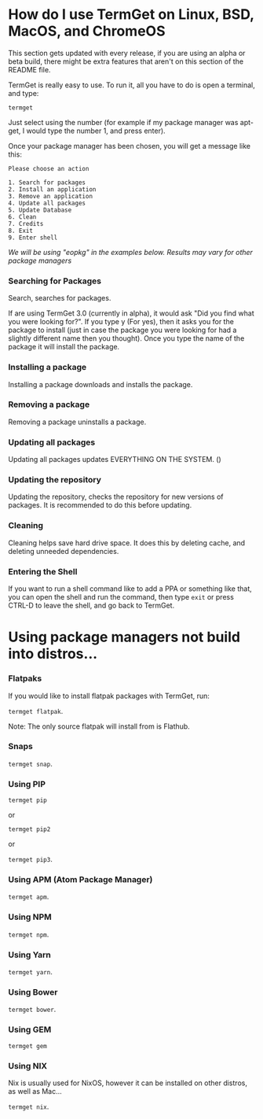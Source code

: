 # How do I use TermGet on Linux, BSD, MacOS, and ChromeOS

This section gets updated with every release, if you are using an alpha or beta build, there might be extra features that aren't on this section of the README file.

TermGet is really easy to use. To run it, all you have to do is open a terminal, and type:

    termget


Just select using the number (for example if my package manager was apt-get, I would type the number 1, and press enter).

Once your package manager has been chosen, you will get a message like this:

    Please choose an action

    1. Search for packages
    2. Install an application
    3. Remove an application
    4. Update all packages
    5. Update Database
    6. Clean
    7. Credits
    8. Exit
    9. Enter shell

*We will be using "eopkg" in the examples below.*
*Results may vary for other package managers*

### Searching for Packages

Search, searches for packages.

If are using TermGet 3.0 (currently in alpha), it would ask "Did you find what you were looking for?". If you type y (For yes), then it asks you for the package to install (just in case the package you were looking for had a slightly different name then you thought). Once you type the name of the package it will install the package.

### Installing a package

Installing a package downloads and installs the package.

### Removing a package

Removing a package uninstalls a package.

### Updating all packages

Updating all packages updates EVERYTHING ON THE SYSTEM. ()

### Updating the repository

Updating the repository, checks the repository for new versions of packages. It is recommended to do this before updating.

### Cleaning

Cleaning helps save hard drive space. It does this by deleting cache, and deleting unneeded dependencies.

### Entering the Shell

If you want to run a shell command like to add a PPA or something like that, you can open the shell and run the command, then type ```exit``` or press CTRL-D to leave the shell, and go back to TermGet.

# Using package managers not build into distros...

### Flatpaks

If you would like to install flatpak packages with TermGet, run:

```termget flatpak```.

Note: The only source flatpak will install from is Flathub.

### Snaps

```termget snap```.

### Using PIP

```termget pip```

or

```termget pip2```

or

```termget pip3```.

### Using APM (Atom Package Manager)

```termget apm```.

### Using NPM

```termget npm```.

### Using Yarn

```termget yarn```.

### Using Bower

```termget bower```.

### Using GEM

```termget gem```

### Using NIX

Nix is usually used for NixOS, however it can be installed on other distros, as well as Mac... 

```termget nix```.
